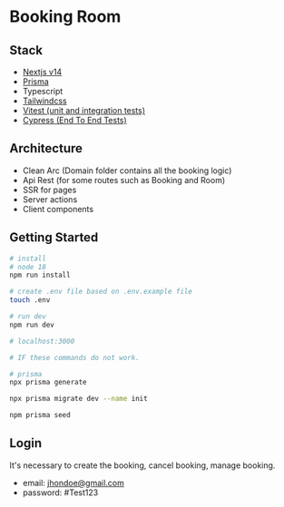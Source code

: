 # Booking Room


## Stack

* [Nextjs v14](https://nextjs.org/docs)
* [Prisma](https://www.prisma.io/docs/getting-started)
* Typescript
* [Tailwindcss](https://tailwindcss.com/)
* [Vitest (unit and integration tests)](https://vitest.dev/)
* [Cypress (End To End Tests)](https://www.cypress.io/)

## Architecture
* Clean Arc (Domain folder contains all the booking logic)
* Api Rest (for some routes such as Booking and Room)
* SSR for pages
* Server actions
* Client components

## Getting Started

```bash
# install
# node 18
npm run install

# create .env file based on .env.example file
touch .env

# run dev
npm run dev

# localhost:3000

# IF these commands do not work. 

# prisma
npx prisma generate

npx prisma migrate dev --name init

npm prisma seed
```

## Login

It's necessary to create the booking, cancel booking, manage booking.

* email: jhondoe@gmail.com
* password: #Test123

